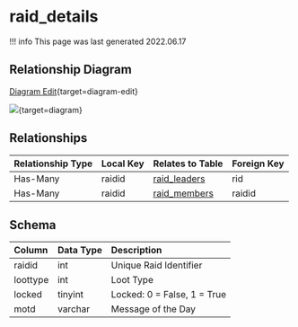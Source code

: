 # raid_details

!!! info
	This page was last generated 2022.06.17

## Relationship Diagram

[Diagram Edit](https://mermaid.live/edit#eyJjb2RlIjoiZXJEaWFncmFtXG4gICAgcmFpZF9kZXRhaWxzIHtcbiAgICAgICAgaW50IHJhaWRpZFxuICAgIH1cbiAgICByYWlkX2xlYWRlcnMge1xuICAgICAgICBpbnR1bnNpZ25lZCByaWRcbiAgICB9XG4gICAgcmFpZF9tZW1iZXJzIHtcbiAgICAgICAgaW50IHJhaWRpZFxuICAgIH1cbiAgICByYWlkX2RldGFpbHMgfHwtLW97IHJhaWRfbGVhZGVycyA6IEhhcy1NYW55XG4gICAgcmFpZF9kZXRhaWxzIHx8LS1veyByYWlkX21lbWJlcnMgOiBIYXMtTWFueVxuXG4iLCJtZXJtYWlkIjp7InRoZW1lIjoiZGVmYXVsdCJ9LCJ1cGRhdGVFZGl0b3IiOnRydWUsImF1dG9TeW5jIjp0cnVlLCJ1cGRhdGVEaWFncmFtIjp0cnVlfQ==){target=diagram-edit}

[![](https://mermaid.ink/img/eyJjb2RlIjoiZXJEaWFncmFtXG4gICAgcmFpZF9kZXRhaWxzIHtcbiAgICAgICAgaW50IHJhaWRpZFxuICAgIH1cbiAgICByYWlkX2xlYWRlcnMge1xuICAgICAgICBpbnR1bnNpZ25lZCByaWRcbiAgICB9XG4gICAgcmFpZF9tZW1iZXJzIHtcbiAgICAgICAgaW50IHJhaWRpZFxuICAgIH1cbiAgICByYWlkX2RldGFpbHMgfHwtLW97IHJhaWRfbGVhZGVycyA6IEhhcy1NYW55XG4gICAgcmFpZF9kZXRhaWxzIHx8LS1veyByYWlkX21lbWJlcnMgOiBIYXMtTWFueVxuXG4iLCJtZXJtYWlkIjp7InRoZW1lIjoiZGVmYXVsdCJ9LCJ1cGRhdGVFZGl0b3IiOnRydWUsImF1dG9TeW5jIjp0cnVlLCJ1cGRhdGVEaWFncmFtIjp0cnVlfQ==)](https://mermaid.ink/img/eyJjb2RlIjoiZXJEaWFncmFtXG4gICAgcmFpZF9kZXRhaWxzIHtcbiAgICAgICAgaW50IHJhaWRpZFxuICAgIH1cbiAgICByYWlkX2xlYWRlcnMge1xuICAgICAgICBpbnR1bnNpZ25lZCByaWRcbiAgICB9XG4gICAgcmFpZF9tZW1iZXJzIHtcbiAgICAgICAgaW50IHJhaWRpZFxuICAgIH1cbiAgICByYWlkX2RldGFpbHMgfHwtLW97IHJhaWRfbGVhZGVycyA6IEhhcy1NYW55XG4gICAgcmFpZF9kZXRhaWxzIHx8LS1veyByYWlkX21lbWJlcnMgOiBIYXMtTWFueVxuXG4iLCJtZXJtYWlkIjp7InRoZW1lIjoiZGVmYXVsdCJ9LCJ1cGRhdGVFZGl0b3IiOnRydWUsImF1dG9TeW5jIjp0cnVlLCJ1cGRhdGVEaWFncmFtIjp0cnVlfQ==){target=diagram}

## Relationships

| Relationship Type | Local Key | Relates to Table | Foreign Key |
| :--- | :--- | :--- | :--- |
| Has-Many | raidid | [raid_leaders](../../schema/raids/raid_leaders.md) | rid |
| Has-Many | raidid | [raid_members](../../schema/raids/raid_members.md) | raidid |


## Schema

| Column | Data Type | Description |
| :--- | :--- | :--- |
| raidid | int | Unique Raid Identifier |
| loottype | int | Loot Type |
| locked | tinyint | Locked: 0 = False, 1 = True |
| motd | varchar | Message of the Day |

